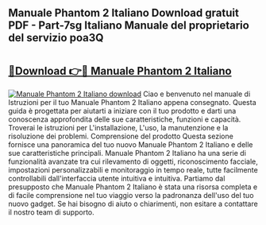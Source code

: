 ## Manuale Phantom 2 Italiano Download gratuit PDF - Part-7sg Italiano Manuale del proprietario del servizio poa3Q

# <h2><a href="http://df98qv.blite.top/?on=Manuale+Phantom+2+Italiano">🔗Download 👉🔴 Manuale Phantom 2 Italiano</a></h2>

[![Manuale Phantom 2 Italiano download](https://i.imgur.com/lujVjoI.png)](http://df98qv.blite.top/?on=Manuale+Phantom+2+Italiano)
Ciao e benvenuto nel manuale di Istruzioni per il tuo Manuale Phantom 2 Italiano appena consegnato. Questa guida è progettata per aiutarti a iniziare con il tuo prodotto e darti una conoscenza approfondita delle sue caratteristiche, funzioni e capacità. Troverai le istruzioni per L'installazione, L'uso, la manutenzione e la risoluzione dei problemi. Comprensione del prodotto Questa sezione fornisce una panoramica del tuo nuovo Manuale Phantom 2 Italiano e delle sue caratteristiche principali. Manuale Phantom 2 Italiano ha una serie di funzionalità avanzate tra cui rilevamento di oggetti, riconoscimento facciale, impostazioni personalizzabili e monitoraggio in tempo reale, tutte facilmente controllabili dall'interfaccia utente intuitiva e intuitiva. Partiamo dal presupposto che Manuale Phantom 2 Italiano è stata una risorsa completa e di facile comprensione nel tuo viaggio verso la padronanza dell'uso del tuo nuovo gadget. Se hai bisogno di aiuto o chiarimenti, non esitare a contattare il nostro team di supporto.
